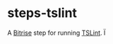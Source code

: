 # steps-tslint
A [Bitrise](https://www.bitrise.io) step for running [TSLint](https://palantir.github.io/tslint/).
Ï